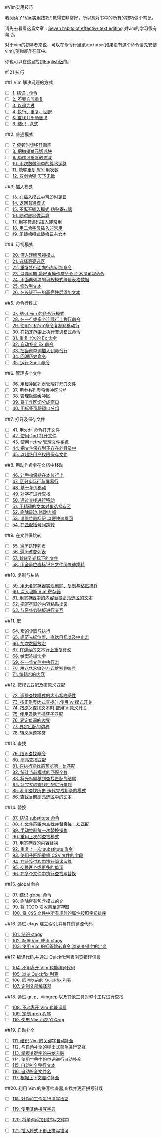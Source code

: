 #Vim实用技巧

我阅读了*[Vim实用技巧](https://www.amazon.cn/%E5%9B%BE%E4%B9%A6/dp/B00JONY3W0/ref=sr_1_2?ie=UTF8&qid=1489300398&sr=8-2&keywords=Vim+%E5%AE%9E%E7%94%A8%E6%8A%80%E5%B7%A7)*,觉得它非常好，所以想将书中的所有的技巧做个笔记。

请先去看看这篇文章：[Seven habits of effective text editing](http://www.moolenaar.net/habits.html),对vim的学习很有帮助。

对于vim的初学者来说，可以在命令行里跑`vimtutor`(如果没有这个命令请先安装vim),望你能乐在其中。

你也可以在这里找到[English版](README.md)的。

#121 技巧

##1.Vim 解决问题的方式
- [ ] [1. 结识 . 命令](tips_cn/tip1.md)
- [ ] [2. 不要自我重复](tips_cn/tip2.md)
- [ ] [3. 以退为进](tips_cn/tip3.md)
- [ ] [4. 执行、重复、回退](tips_cn/tip4.md)
- [ ] [5. 查找并手动替换](tips_cn/tip5.md)
- [ ] [6. 结识 . 范式](tips_cn/tip6.md)

##2. 普通模式  
- [ ] [7. 停顿时请移开画笔](tips_cn/tip.md)
- [ ] [8. 把撤销单元切成块](tips_cn/tip.md)
- [ ] [9. 构造可重复的修改](tips_cn/tip.md)
- [ ] [10. 用次数做简单的算术运算](tips_cn/tip.md)
- [ ] [11. 能够重复,就别用次数](tips_cn/tip.md)
- [ ] [12. 双剑合璧,天下无敌](tips_cn/tip.md)

##3. 插入模式 
- [ ] [13. 在插入模式中可即时更正](tips_cn/tip.md)
- [ ] [14. 返回普通模式](tips_cn/tip.md)
- [ ] [15. 不离开插入模式,粘贴寄存器](tips_cn/tip.md)
- [ ] [16. 随时随地做运算](tips_cn/tip.md)
- [ ] [17. 用字符编码插入非常用](tips_cn/tip.md)
- [ ] [18. 用二合字母插入非常用](tips_cn/tip.md)
- [ ] [19. 用替换模式替换已有文本](tips_cn/tip.md)

##4. 可视模式
- [ ] [20. 深入理解可视模式](tips_cn/tip.md)
- [ ] [21. 选择高亮选区](tips_cn/tip.md)
- [ ] [22. 重复执行面向行的可视命令](tips_cn/tip.md)
- [ ] [23. 只要可能,最好用操作符命令,而不是可视命令](tips_cn/tip.md)
- [ ] [24. 用面向列块的可视模式编辑表格数据](tips_cn/tip.md)
- [ ] [25. 修改列文本](tips_cn/tip.md)
- [ ] [26. 在长短不一的高亮块后添加文本](tips_cn/tip.md)

##5. 命令行模式
- [ ] [27. 结识 Vim 的命令行模式](tips_cn/tip.md)
- [ ] [28. 在一行或多个连续行上执行命令](tips_cn/tip.md)
- [ ] [29. 使用‘:t’和‘:m’命令复制和移动行](tips_cn/tip.md)
- [ ] [30. 在指定范围上执行普通模式命令](tips_cn/tip.md)
- [ ] [31. 重复上次的 Ex 命令](tips_cn/tip.md)
- [ ] [32. 自动补全 Ex 命令](tips_cn/tip.md)
- [ ] [33. 把当前单词插入到命令行](tips_cn/tip.md)
- [ ] [34. 回溯历史命令](tips_cn/tip.md)
- [ ] [35. 运行 Shell 命令](tips_cn/tip.md)

##6. 管理多个文件
- [ ] [36. 用缓冲区列表管理打开的文件](tips_cn/tip.md)
- [ ] [37. 用参数列表将缓冲区分组](tips_cn/tip.md)
- [ ] [38. 管理隐藏缓冲区](tips_cn/tip.md)
- [ ] [39. 将工作区切分成窗口](tips_cn/tip.md)
- [ ] [40. 用标签页将窗口分组](tips_cn/tip.md)

##7. 打开及保存文件
- [ ] [41. 用:edit 命令打开文件](tips_cn/tip.md)
- [ ] [42. 使用:find 打开文件](tips_cn/tip.md)
- [ ] [43. 使用 netrw 管理文件系统](tips_cn/tip.md)
- [ ] [44. 把文件保存到不存在的目录中](tips_cn/tip.md)
- [ ] [45. 以超级用户权限保存文件](tips_cn/tip.md)

##8. 用动作命令在文档中移动
- [ ] [46. 让手指保持在本位行上](tips_cn/tip.md)
- [ ] [47. 区分实际行与屏幕行](tips_cn/tip.md)
- [ ] [48. 基于单词移动](tips_cn/tip.md)
- [ ] [49. 对字符进行查找](tips_cn/tip.md)
- [ ] [50. 通过查找进行移动](tips_cn/tip.md)
- [ ] [51. 用精确的文本对象选择选区](tips_cn/tip.md)
- [ ] [52. 删除周边,修改内部](tips_cn/tip.md)
- [ ] [53. 设置位置标记,以便快速跳回](tips_cn/tip.md)
- [ ] [54. 在匹配括号间跳转](tips_cn/tip.md)

##9. 在文件间跳转
- [ ] [55. 遍历跳转列表](tips_cn/tip.md)
- [ ] [56. 遍历改变列表](tips_cn/tip.md)
- [ ] [57. 跳转到光标下的文件](tips_cn/tip.md)
- [ ] [58. 用全局位置标记在文件间快速跳转](tips_cn/tip.md)

##10. 复制与粘贴
- [ ] [59. 用无名寄存器实现删除、复制与粘贴操作](tips_cn/tip.md)
- [ ] [60. 深入理解 Vim 寄存器](tips_cn/tip.md)
- [ ] [61. 用寄存器中的内容替换高亮选区的文本](tips_cn/tip.md)
- [ ] [62. 把寄存器的内容粘贴出来](tips_cn/tip.md)
- [ ] [63. 与系统剪贴板进行交互](tips_cn/tip.md)

##11. 宏
- [ ] [64. 宏的读取与执行](tips_cn/tip.md)
- [ ] [65. 规范光标位置、直达目标以及中止宏](tips_cn/tip.md)
- [ ] [66. 加次数回放宏](tips_cn/tip.md)
- [ ] [67. 在连续的文本行上重复修改](tips_cn/tip.md)
- [ ] [68. 给宏追加命令](tips_cn/tip.md)
- [ ] [69. 在一组文件中执行宏](tips_cn/tip.md)
- [ ] [70. 用迭代求值的方式给列表编号](tips_cn/tip.md)
- [ ] [71. 编辑宏的内容](tips_cn/tip.md)

##12. 按模式匹配及按原义匹配
- [ ] [72. 调整查找模式的大小写敏感性](tips_cn/tip.md)
- [ ] [73. 按正则表达式查找时,使用 \v 模式开关](tips_cn/tip.md)
- [ ] [74. 按原义查找文本时,使用\V 原义开关](tips_cn/tip.md)
- [ ] [75. 使用圆括号捕获子匹配](tips_cn/tip.md)
- [ ] [76. 界定单词的边界](tips_cn/tip.md)
- [ ] [77. 界定匹配的边界](tips_cn/tip.md)
- [ ] [78. 转义问题字符](tips_cn/tip.md)

##13. 查找
- [ ] [79. 结识查找命令](tips_cn/tip.md)
- [ ] [80. 高亮查找匹配](tips_cn/tip.md)
- [ ] [81. 在执行查找前预览第一处匹配](tips_cn/tip.md)
- [ ] [82. 统计当前模式的匹配个数](tips_cn/tip.md)
- [ ] [83. 将光标偏移到查找匹配的结尾](tips_cn/tip.md)
- [ ] [84. 对完整的查找匹配进行操作](tips_cn/tip.md)
- [ ] [85. 利用查找历史,迭代完成复杂的模式](tips_cn/tip.md)
- [ ] [86. 查找当前高亮选区中的文本](tips_cn/tip.md)

##14. 替换
- [ ] [87. 结识 substitute 命令](tips_cn/tip.md)
- [ ] [88. 在文件范围内查找并替换每一处匹配](tips_cn/tip.md)
- [ ] [89. 手动控制每一次替换操作](tips_cn/tip.md)
- [ ] [90. 重用上次的查找模式](tips_cn/tip.md)
- [ ] [91. 用寄存器的内容替换](tips_cn/tip.md)
- [ ] [92. 重复上一次 substitute 命令](tips_cn/tip.md)
- [ ] [93. 使用子匹配重排 CSV 文件的字段](tips_cn/tip.md)
- [ ] [94. 在替换过程中执行算术运算](tips_cn/tip.md)
- [ ] [95. 交换两个或更多的单词](tips_cn/tip.md)
- [ ] [96. 在多个文件中执行查找与替换](tips_cn/tip.md)

##15. global 命令
- [ ] [97. 结识 global 命令](tips_cn/tip.md)
- [ ] [98. 删除所有包含模式的文](tips_cn/tip.md)
- [ ] [99. 将 TODO 项收集至寄存器](tips_cn/tip.md)
- [ ] [100. 将 CSS 文件中所有规则的属性按照字母排序](tips_cn/tip.md)

##16. 通过 ctags 建立索引,并用其浏览源代码
- [ ] [101. 结识 ctags](tips_cn/tip.md)
- [ ] [102. 配置 Vim 使用 ctags](tips_cn/tip.md)
- [ ] [103. 使用 Vim 的标签跳转命令,浏览关键字的定义](tips_cn/tip.md)

##17. 编译代码,并通过 Quickfix列表浏览错误信息
- [ ] [104. 不用离开 Vim 也能编译代码](tips_cn/tip.md)
- [ ] [105. 浏览 Quickfix 列表](tips_cn/tip.md)
- [ ] [106. 回溯以前的 Quickfix 列表](tips_cn/tip.md)
- [ ] [107. 定制外部编译器](tips_cn/tip.md)

##18. 通过 grep、vimgrep 以及其他工具对整个工程进行查找
- [ ] [108. 不必离开 Vim 也能调用](tips_cn/tip.md)
- [ ] [109. 定制 grep 程序](tips_cn/tip.md)
- [ ] [110. 使用 Vim 内部的 Grep](tips_cn/tip.md)

##19. 自动补全
- [ ] [111. 结识 Vim 的关键字自动补全](tips_cn/tip.md)
- [ ] [112. 与自动补全的弹出式菜单进行交互](tips_cn/tip.md)
- [ ] [113. 掌握关键字的来龙去脉](tips_cn/tip.md)
- [ ] [114. 使用字典中的单词进行自动补全](tips_cn/tip.md)
- [ ] [115. 自动补全整行文本](tips_cn/tip.md)
- [ ] [116. 自动补全文件名](tips_cn/tip.md)
- [ ] [117. 根据上下文自动补全](tips_cn/tip.md)

##20. 利用 Vim 的拼写检查器,查找并更正拼写错误
- [ ] [118. 对你的工作进行拼写检查](tips_cn/tip.md)
- [ ] [119. 使用其他拼写字典](tips_cn/tip.md)
- [ ] [120. 将单词添加到拼写文件中](tips_cn/tip.md)
- [ ] [121. 插入模式下更正拼写错误](tips_cn/tip.md)

